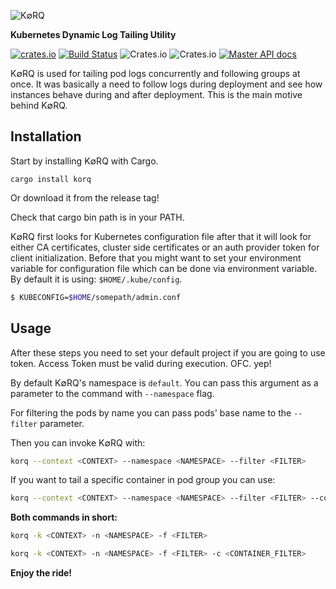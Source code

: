 ![K∅RQ](https://i.imgur.com/VjF6Oz0.png)

**Kubernetes Dynamic Log Tailing Utility**

[![crates.io](https://meritbadge.herokuapp.com/korq)](https://crates.io/crates/korq)
[![Build Status](https://travis-ci.org/vertexclique/korq.svg?branch=master)](https://travis-ci.org/vertexclique/korq)
![Crates.io](https://img.shields.io/crates/l/korq.svg)
![Crates.io](https://img.shields.io/crates/d/korq.svg)
[![Master API docs](https://img.shields.io/badge/docs-master-green.svg)](https://docs.rs/korq)

K∅RQ is used for tailing pod logs concurrently and following groups at once. It was basically a need to follow logs during deployment and see how instances behave during and after deployment. This is the main motive behind K∅RQ.

## Installation

Start by installing K∅RQ with Cargo.

```
cargo install korq
```

Or download it from the release tag!

Check that cargo bin path is in your PATH.

K∅RQ first looks for Kubernetes configuration file after that it will look for either CA certificates, cluster side certificates or an auth provider token for client initialization. Before that you might want to set your environment variable for configuration file which can be done via environment variable. By default it is using: `$HOME/.kube/config`.

```bash
$ KUBECONFIG=$HOME/somepath/admin.conf
```

## Usage

After these steps you need to set your default project if you are going to use token. Access Token must be valid during execution. OFC. yep!

By default K∅RQ's namespace is `default`. You can pass this argument as a parameter to the command with `--namespace` flag.

For filtering the pods by name you can pass pods' base name to the `--filter` parameter.

Then you can invoke K∅RQ with:

```bash
korq --context <CONTEXT> --namespace <NAMESPACE> --filter <FILTER>
```

If you want to tail a specific container in pod group you can use:

```bash
korq --context <CONTEXT> --namespace <NAMESPACE> --filter <FILTER> --container <CONTAINER_FILTER>
```

**Both commands in short:**

```bash
korq -k <CONTEXT> -n <NAMESPACE> -f <FILTER>
```

```bash
korq -k <CONTEXT> -n <NAMESPACE> -f <FILTER> -c <CONTAINER_FILTER>
```

**Enjoy the ride!**
